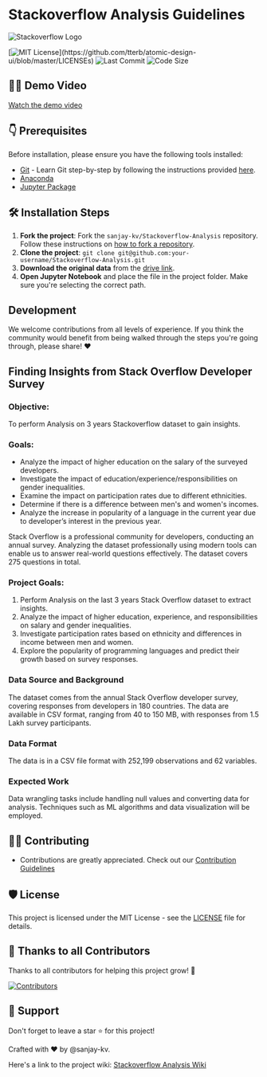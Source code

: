 # Stackoverflow Analysis Guidelines 

![Stackoverflow Logo](https://stackoverflow.design/assets/img/logos/so/logo-stackoverflow.png)

[![MIT License](https://img.shields.io/apm/l/atomic-design-ui.svg?)](https://github.com/tterb/atomic-design-ui/blob/master/LICENSEs) ![Last Commit](https://img.shields.io/github/last-commit/Sanjayviswa/Stackoverflow-Analysis) ![Code Size](https://img.shields.io/github/languages/code-size/Sanjayviswa/Stackoverflow-Analysis)

## 👨‍💻 Demo Video 

[Watch the demo video](https://user-images.githubusercontent.com/30715153/168960157-e9448ea4-206c-44c0-bbd5-5e4770c0411f.mp4)

## 👇 Prerequisites

Before installation, please ensure you have the following tools installed:

- [Git](https://git-scm.com/downloads) - Learn Git step-by-step by following the instructions provided [here](https://recodehive.com/how-to-install-git-git-tutorial/).
- [Anaconda](https://anaconda.org/anaconda)
- [Jupyter Package](https://anaconda.org/anaconda/jupyter)

## 🛠️ Installation Steps

1. **Fork the project**: Fork the `sanjay-kv/Stackoverflow-Analysis` repository. Follow these instructions on [how to fork a repository](https://help.github.com/en/articles/fork-a-repo).
2. **Clone the project**: `git clone git@github.com:your-username/Stackoverflow-Analysis.git`
3. **Download the original data** from the [drive link](https://drive.google.com/drive/folders/13W20DfCW2W5GEeKTYTl7R6xV5hmPS2Do?usp=sharing).
4. **Open Jupyter Notebook** and place the file in the project folder. Make sure you're selecting the correct path.

## Development

We welcome contributions from all levels of experience. If you think the community would benefit from being walked through the steps you're going through, please share! ❤️

## Finding Insights from Stack Overflow Developer Survey

### Objective:
To perform Analysis on 3 years Stackoverflow dataset to gain insights.

### Goals:
- Analyze the impact of higher education on the salary of the surveyed developers.
- Investigate the impact of education/experience/responsibilities on gender inequalities.
- Examine the impact on participation rates due to different ethnicities.
- Determine if there is a difference between men's and women's incomes.
- Analyze the increase in popularity of a language in the current year due to developer’s interest in the previous year.

Stack Overflow is a professional community for developers, conducting an annual survey. Analyzing the dataset professionally using modern tools can enable us to answer real-world questions effectively. The dataset covers 275 questions in total.

### Project Goals:

1. Perform Analysis on the last 3 years Stack Overflow dataset to extract insights.
2. Analyze the impact of higher education, experience, and responsibilities on salary and gender inequalities.
3. Investigate participation rates based on ethnicity and differences in income between men and women.
4. Explore the popularity of programming languages and predict their growth based on survey responses.

### Data Source and Background

The dataset comes from the annual Stack Overflow developer survey, covering responses from developers in 180 countries. The data are available in CSV format, ranging from 40 to 150 MB, with responses from 1.5 Lakh survey participants.

### Data Format

The data is in a CSV file format with 252,199 observations and 62 variables.

### Expected Work

Data wrangling tasks include handling null values and converting data for analysis. Techniques such as ML algorithms and data visualization will be employed.

## 👨‍💻 Contributing

- Contributions are greatly appreciated. Check out our [Contribution Guidelines](https://github.com/Recode-Hive/Stackoverflow-Analysis/tree/main/Readme)

## 🛡️ License

This project is licensed under the MIT License - see the [LICENSE](LICENSE) file for details.

## 💪 Thanks to all Contributors

Thanks to all contributors for helping this project grow! 🍻

[![Contributors](https://contrib.rocks/image?repo=sanjay-kv/Stackoverflow-Analysis)](https://github.com/sanjay-kv/Stackoverflow-Analysis/graphs/contributors)

## 🙏 Support

Don't forget to leave a star ⭐️ for this project!

Crafted with ♥ by @sanjay-kv.

Here's a link to the project wiki: [Stackoverflow Analysis Wiki](https://github.com/tech-hardik/Stackoverflow-Analysis/wiki)
